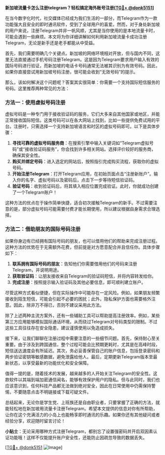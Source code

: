 **新加坡流量卡怎么注册telegram？轻松搞定海外账号注册[[TG💪+ @donk5151](https://t.me/s/donk5151)]**

在当今数字化时代，社交媒体已经成为我们生活的一部分，而Telegram作为一款功能强大且安全的即时通讯软件，受到了全球用户的喜爱。然而，对于身处新加坡的用户来说，注册Telegram并非一帆风顺，尤其是当你使用的是本地流量卡时，可能会遇到一些麻烦。本文将为你详细讲解如何利用新加坡流量卡成功注册Telegram，无论是新手还是老手都能从中受益。

首先，我们需要明确几个关键点。新加坡的网络环境相对开放，但与国内不同，这里无法直接通过手机号码注册Telegram。这是因为Telegram要求用户输入有效的国际号码进行验证，而新加坡的电话卡号码通常无法被其识别为有效号码。因此，如果你直接尝试用新加坡号码注册，很可能会收到“无效号码”的提示。

那么，该如何解决这个问题呢？答案其实很简单：你需要一个支持国际短信服务的号码。这里推荐两种常见的方法：

### 方法一：使用虚拟号码注册

虚拟号码是一种专门用于接收验证码的服务，它们大多来自其他国家或地区，并能正常接收国际短信。这类号码可以在各大网站上找到，比如一些提供免费试用的平台。注册时，只需选择一个支持新加坡语言和时区的虚拟号码即可。以下是具体步骤：

1. **寻找可靠的虚拟号码服务商**：在搜索引擎中输入关键词如“Telegram虚拟号码”或“接收验证码服务”，你会找到许多相关网站。选择评价较好的服务商，确保其安全性。
2. **购买并绑定号码**：进入选定的网站后，按照指引完成购买流程，获取你的虚拟号码。
3. **开始注册Telegram**：打开Telegram应用，在初始页面点击“注册新账户”。输入你的名字、虚拟号码以及密码后，点击下一步等待短信验证码。
4. **验证号码**：收到验证码后，将其填入相应位置完成验证。此时，你就成功创建了一个Telegram账户！

这种方法的优点在于操作简单快捷，适合初次接触Telegram的新手。不过需要注意的是，部分虚拟号码可能需要付费才能长期使用，所以建议根据自身需求合理选择。

### 方法二：借助朋友的国际号码注册

如果你身边有已经拥有国际号码的朋友，也可以借用他们的帮助来完成注册过程。这种方法的优势在于无需额外花费，但前提是对方愿意配合并且信任你。具体步骤如下：

1. **联系拥有国际号码的朋友**：告知他们你需要借用他们的号码来注册Telegram，并说明用途。
2. **获取验证码**：让朋友接收来自Telegram的验证码短信，并将内容转发给你。
3. **完成注册**：按照提示输入验证码及其他必要信息，即可顺利建立账户。

尽管这种方式看似便捷，但在实际操作中可能存在一定风险。例如，如果朋友频繁接收到陌生短信，可能会引起不必要的困扰；此外，隐私保护方面也需要格外注意。因此，除非万不得已，否则不建议采用此方法。

除了上述两种主流方案外，还有一些辅助工具可以帮助提高注册效率。例如，某些第三方应用能够模拟国际通话环境，从而绕过Telegram对号码类型的限制。不过这些工具往往存在安全隐患，建议谨慎使用以免造成损失。

接下来，让我们聊聊在注册过程中需要注意的一些细节问题。首先，保持耐心至关重要。由于涉及到跨国通信，整个过程可能会比预期更耗时，尤其是在高峰时段，短信送达速度会有所延迟。其次，务必妥善保管自己的账户信息，包括登录密码和两步验证密钥等敏感数据，避免泄露给他人。最后，定期更新Telegram版本至最新状态，以享受最新的功能优化和安全保障。

值得一提的是，随着技术的发展，越来越多的人开始关注Telegram的安全性。这款软件以其端到端加密通信闻名，能够有效保护用户的隐私。但与此同时，我们也应该意识到，任何科技产品都无法做到绝对安全，因此在日常使用中仍需保持警惕，不要随意点击不明链接或下载可疑文件。

总结起来，无论你是学生党、上班族还是自由职业者，只要掌握了正确的方法，就能轻松地在新加坡用流量卡注册Telegram。希望本文提供的信息对你有所帮助，让你在这个充满活力的小岛上也能畅享即时通讯的乐趣。如果你还有其他疑问或者经验分享，欢迎随时留言讨论！

**小贴士**：无论采用哪种方式注册Telegram，都别忘了设置强密码并开启双因素认证功能哦！这样不仅能提升账户安全性，还能防止因疏忽导致的数据丢失。

[[TG💪+ @donk5151](https://t.me/s/donk5151) ![Image](https://i.postimg.cc/rwNCRYN7/Snipaste-2025-04-30-17-27-05.png)]